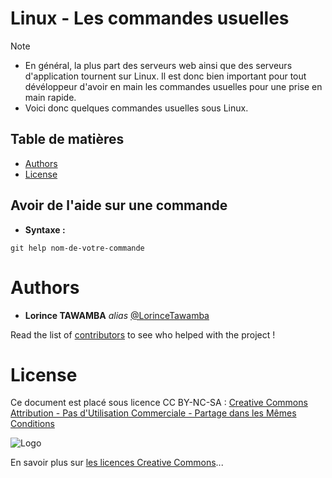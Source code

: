 # Linux - Les commandes usuelles 

>[!NOTE]
>
>- En général, la plus part des serveurs web ainsi que des serveurs d'application tournent sur Linux. Il est donc bien important pour tout dévéloppeur d'avoir en main les commandes usuelles pour une prise en main rapide. 
>- Voici donc quelques commandes usuelles sous Linux.

## Table de matières 

- [Authors](#Authors)
- [License](#License) 

## Avoir de l'aide sur une commande  

- **Syntaxe :**

```shell
git help nom-de-votre-commande
```


# Authors

* **Lorince TAWAMBA** _alias_ [@LorinceTawamba](https://github.com/LorinceTawamba)

Read the list of [contributors](https://github.com/lorince-tawamba/gescom/contributors) to see who helped with the project ! 

# License

Ce document est placé sous licence CC BY-NC-SA :  [Creative Commons
Attribution - Pas d'Utilisation Commerciale - Partage dans les Mêmes Conditions](https://creativecommons.org/licenses/by-nc-sa/4.0/)

![Logo](https://licensebuttons.net/l/by-nc-sa/3.0/88x31.png)

En savoir plus sur [les licences Creative Commons](https://creativecommons.org/licenses/?lang=fr-FR)...
